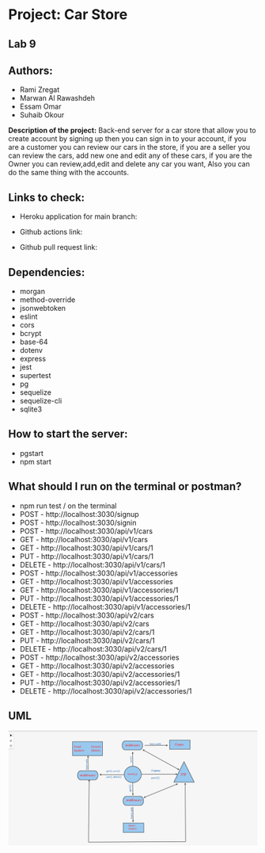 


# Project: Car Store
## Lab 9
## Authors: 
- Rami Zregat
- Marwan Al Rawashdeh
- Essam Omar
- Suhaib Okour


**Description of the project:**  Back-end server for a car store that allow you to create account by signing up then you can sign in to your account, if you are a customer you can review our cars in the store, if you are a seller you can review the cars, add new one and edit any of these cars, if you are the Owner you can review,add,edit and delete any car you want, Also you can do the same thing with the accounts.

## Links to check:

- Heroku application for main branch: 

- Github actions link: 

- Github pull request link: 


## Dependencies:  

- morgan
- method-override
- jsonwebtoken
- eslint
- cors
- bcrypt
- base-64
- dotenv
- express
- jest
- supertest
- pg
- sequelize
- sequelize-cli
- sqlite3

## How to start the server:  
- pgstart
- npm start



## What should I run on the terminal or postman?  
- npm run test / on the terminal
- POST - http://localhost:3030/signup
- POST - http://localhost:3030/signin
- POST - http://localhost:3030/api/v1/cars
- GET - http://localhost:3030/api/v1/cars
- GET - http://localhost:3030/api/v1/cars/1
- PUT - http://localhost:3030/api/v1/cars/1
- DELETE - http://localhost:3030/api/v1/cars/1
- POST - http://localhost:3030/api/v1/accessories
- GET - http://localhost:3030/api/v1/accessories
- GET - http://localhost:3030/api/v1/accessories/1
- PUT - http://localhost:3030/api/v1/accessories/1
- DELETE - http://localhost:3030/api/v1/accessories/1
- POST - http://localhost:3030/api/v2/cars
- GET - http://localhost:3030/api/v2/cars
- GET - http://localhost:3030/api/v2/cars/1
- PUT - http://localhost:3030/api/v2/cars/1
- DELETE - http://localhost:3030/api/v2/cars/1
- POST - http://localhost:3030/api/v2/accessories
- GET - http://localhost:3030/api/v2/accessories
- GET - http://localhost:3030/api/v2/accessories/1
- PUT - http://localhost:3030/api/v2/accessories/1
- DELETE - http://localhost:3030/api/v2/accessories/1

## UML

![](./UML-image/UML.png)